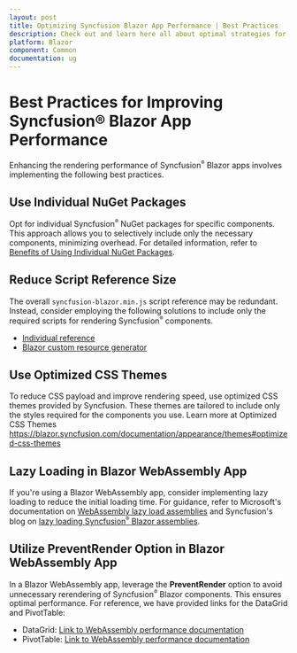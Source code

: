 ```yaml
---
layout: post
title: Optimizing Syncfusion Blazor App Performance | Best Practices
description: Check out and learn here all about optimal strategies for enhancing Syncfusion Blazor App performance.
platform: Blazor
component: Common
documentation: ug
---
```


# Best Practices for Improving Syncfusion&reg; Blazor App Performance

Enhancing the rendering performance of Syncfusion<sup style="font-size:70%">&reg;</sup> Blazor apps involves implementing the following best practices.

## Use Individual NuGet Packages

Opt for individual Syncfusion<sup style="font-size:70%">&reg;</sup> NuGet packages for specific components. This approach allows you to selectively include only the necessary components, minimizing overhead. For detailed information, refer to [Benefits of Using Individual NuGet Packages](https://blazor.syncfusion.com/documentation/nuget-packages#benefits-of-using-individual-nuget-packages).

## Reduce Script Reference Size

The overall `syncfusion-blazor.min.js` script reference may be redundant. Instead, consider employing the following solutions to include only the required scripts for rendering Syncfusion<sup style="font-size:70%">&reg;</sup> components.
* [Individual reference](https://blazor.syncfusion.com/documentation/common/adding-script-references#individual-control-script-reference)
* [Blazor custom resource generator](https://blazor.syncfusion.com/documentation/common/custom-resource-generator)

## Use Optimized CSS Themes

To reduce CSS payload and improve rendering speed, use optimized CSS themes provided by Syncfusion. These themes are tailored to include only the styles required for the components you use. Learn more at Optimized CSS Themes
https://blazor.syncfusion.com/documentation/appearance/themes#optimized-css-themes
## Lazy Loading in Blazor WebAssembly App

If you're using a Blazor WebAssembly app, consider implementing lazy loading to reduce the initial loading time. For guidance, refer to Microsoft's documentation on [WebAssembly lazy load assemblies](https://learn.microsoft.com/en-us/aspnet/core/blazor/webassembly-lazy-load-assemblies?view=aspnetcore-7.0) and Syncfusion's blog on [lazy loading Syncfusion<sup style="font-size:70%">&reg;</sup> Blazor assemblies](https://www.syncfusion.com/blogs/post/lazy-loading-syncfusion-blazor-assemblies-in-a-blazor-webassembly-application.aspx).

## Utilize PreventRender Option in Blazor WebAssembly App

In a Blazor WebAssembly app, leverage the **PreventRender** option to avoid unnecessary rerendering of Syncfusion<sup style="font-size:70%">&reg;</sup> Blazor components. This ensures optimal performance. For reference, we have provided links for the DataGrid and PivotTable:

* DataGrid: [Link to WebAssembly performance documentation](https://blazor.syncfusion.com/documentation/datagrid/webassembly-performance)
* PivotTable: [Link to WebAssembly performance documentation](https://blazor.syncfusion.com/documentation/pivot-table/webassembly-performance)
